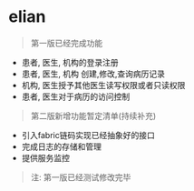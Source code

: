# elian

> 第一版已经完成功能
* 患者, 医生, 机构的登录注册
* 患者, 医生, 机构 创建,修改,查询病历记录
* 机构, 医生授予其他医生读写权限或者只读权限
* 患者, 医生对于病历的访问控制

> 第二版新增功能暂定清单(持续补充)
* 引入fabric链码实现已经抽象好的接口
* 完成日志的存储和管理
* 提供服务监控

> 注:
第一版已经测试修改完毕